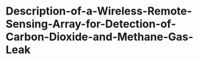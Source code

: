 # Description-of-a-Wireless-Remote-Sensing-Array-for-Detection-of-Carbon-Dioxide-and-Methane-Gas-Leak
